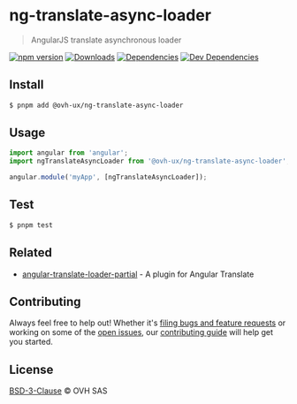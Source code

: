 # ng-translate-async-loader

> AngularJS translate asynchronous loader

[![npm version](https://badgen.net/npm/v/@ovh-ux/ng-ovh-sso-auth)](https://www.npmjs.com/package/@ovh-ux/ng-ovh-sso-auth) [![Downloads](https://badgen.net/npm/dt/@ovh-ux/ng-ovh-sso-auth)](https://npmjs.com/package/@ovh-ux/ng-ovh-sso-auth) [![Dependencies](https://badgen.net/david/dep/ovh/manager/packages/components/ng-ovh-sso-auth)](https://npmjs.com/package/@ovh-ux/ng-ovh-sso-auth?activeTab=dependencies) [![Dev Dependencies](https://badgen.net/david/dev/ovh/manager/packages/components/ng-ovh-sso-auth)](https://npmjs.com/package/@ovh-ux/ng-ovh-sso-auth?activeTab=dependencies)

## Install

```sh
$ pnpm add @ovh-ux/ng-translate-async-loader
```

## Usage

```js
import angular from 'angular';
import ngTranslateAsyncLoader from '@ovh-ux/ng-translate-async-loader';

angular.module('myApp', [ngTranslateAsyncLoader]);
```

## Test

```sh
$ pnpm test
```

## Related

- [angular-translate-loader-partial](https://github.com/angular-translate/bower-angular-translate-loader-partial) - A plugin for Angular Translate

## Contributing

Always feel free to help out! Whether it's [filing bugs and feature requests](https://github.com/ovh/manager/issues/new) or working on some of the [open issues](https://github.com/ovh/manager/issues), our [contributing guide](https://github.com/ovh/manager/blob/master/CONTRIBUTING.md) will help get you started.

## License

[BSD-3-Clause](LICENSE) © OVH SAS
